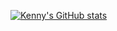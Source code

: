 [![Kenny's GitHub stats](https://github-readme-stats.vercel.app/api?username=alibekkenny&show_icons=true&theme=cobalt)](https://github.com/anuraghazra/github-readme-stats)
